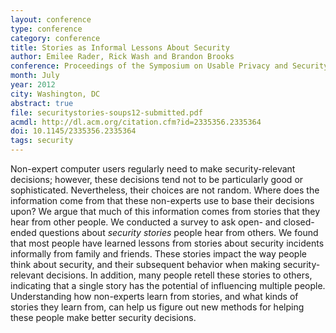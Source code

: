 ```yaml
---
layout: conference
type: conference
category: conference
title: Stories as Informal Lessons About Security
author: Emilee Rader, Rick Wash and Brandon Brooks
conference: Proceedings of the Symposium on Usable Privacy and Security (SOUPS)
month: July
year: 2012
city: Washington, DC
abstract: true
file: securitystories-soups12-submitted.pdf
acmdl: http://dl.acm.org/citation.cfm?id=2335356.2335364
doi: 10.1145/2335356.2335364
tags: security
---
```


Non-expert computer users regularly need to make security-relevant decisions; however, these decisions tend not to be
particularly good or sophisticated.  Nevertheless, their choices are not random.  Where does the information come from
that these non-experts use to base their decisions upon? We argue that much of this information comes from stories that
they hear from other people. We conducted a survey to ask open- and closed- ended questions about *security stories* 
people hear from others. We found that most people have learned lessons from stories about security incidents
informally from family and friends.  These stories impact the way people think about security, and their subsequent
behavior when making security-relevant decisions. In addition, many people retell these stories to others, indicating
that a single story has the potential of influencing multiple people. Understanding how non-experts learn from stories,
and what kinds of stories they learn from, can help us figure out new methods for helping these people make better
security decisions.


